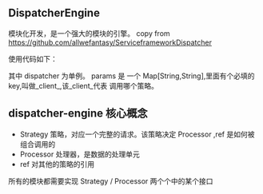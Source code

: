 ## DispatcherEngine

模块化开发，是一个强大的模块的引擎。
copy from https://github.com/allwefantasy/ServiceframeworkDispatcher


使用代码如下：


其中 dispatcher 为单例。
params 是 一个 Map[String,String],里面有个必填的key,叫做\_client\_,该\_client\_代表 
调用哪个策略。


## dispatcher-engine 核心概念
 
* Strategy  策略，对应一个完整的请求。该策略决定 Processor ,ref 是如何被组合调用的
* Processor  处理器，是数据的处理单元
* ref  对其他的策略的引用


所有的模块都需要实现  Strategy / Processor 两个个中的某个接口



